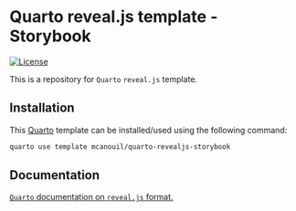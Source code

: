 # Quarto reveal.js template - Storybook

<!-- badges: start -->
[![License](https://img.shields.io/github/license/mcanouil/quarto-revealjs-storybook)](LICENSE)
<!-- badges: end -->

This is a repository for `Quarto` `reveal.js` template.

## Installation

This [Quarto](quarto.org) template can be installed/used using the following command:

```bash
quarto use template mcanouil/quarto-revealjs-storybook
```

## Documentation

[`Quarto` documentation on `reveal.js` format.](https://quarto.org/docs/presentations/revealjs/)
